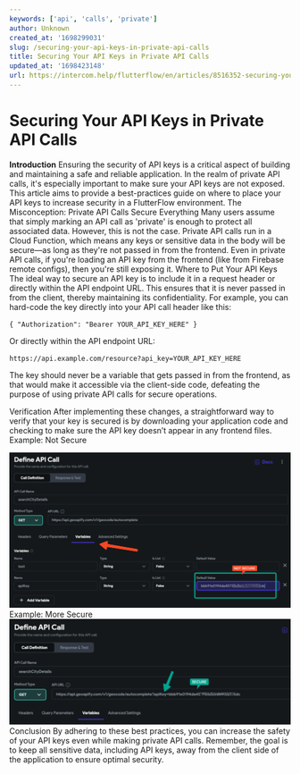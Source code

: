 ```yaml
---
keywords: ['api', 'calls', 'private']
author: Unknown
created_at: '1698299031'
slug: /securing-your-api-keys-in-private-api-calls
title: Securing Your API Keys in Private API Calls
updated_at: '1698423148'
url: https://intercom.help/flutterflow/en/articles/8516352-securing-your-api-keys-in-private-api-calls
---
```

# Securing Your API Keys in Private API Calls

**Introduction**
Ensuring the security of API keys is a critical aspect of building and maintaining a safe and reliable application. In the realm of private API calls, it's especially important to make sure your API keys are not exposed. This article aims to provide a best-practices guide on where to place your API keys to increase security in a FlutterFlow environment.​
The Misconception: Private API Calls Secure Everything
Many users assume that simply marking an API call as 'private' is enough to protect all associated data. However, this is not the case. Private API calls run in a Cloud Function, which means any keys or sensitive data in the body will be secure—as long as they're not passed in from the frontend. Even in private API calls, if you're loading an API key from the frontend (like from Firebase remote configs), then you're still exposing it.​
Where to Put Your API Keys
The ideal way to secure an API key is to include it in a request header or directly within the API endpoint URL. This ensures that it is never passed in from the client, thereby maintaining its confidentiality.​
For example, you can hard-code the key directly into your API call header like this:​
```
{ "Authorization": "Bearer YOUR_API_KEY_HERE" }
```
Or directly within the API endpoint URL:​
```
https://api.example.com/resource?api_key=YOUR_API_KEY_HERE
```
The key should never be a variable that gets passed in from the frontend, as that would make it accessible via the client-side code, defeating the purpose of using private API calls for secure operations.

Verification
After implementing these changes, a straightforward way to verify that your key is secured is by downloading your application code and checking to make sure the API key doesn’t appear in any frontend files.​
Example: Not Secure

![](../../assets/20250430121157297846.png)Example: More Secure
![](../../assets/20250430121157601185.png)
Conclusion
By adhering to these best practices, you can increase the safety of your API keys even while making private API calls. Remember, the goal is to keep all sensitive data, including API keys, away from the client side of the application to ensure optimal security.

​